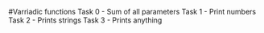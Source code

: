 #Varriadic functions
Task 0 - Sum of all parameters
Task 1 - Print numbers
Task 2 - Prints strings
Task 3 - Prints anything

